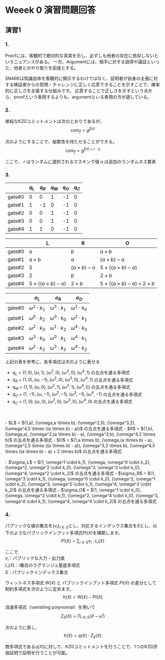 # Weeek 0 演習問題回答

## 演習1
### 1.
Proofには、客観的で絶対的な真実を示し、必ずしも他者の存在に依存しないというニュアンスがある。
一方、Argumentには、相手に対する説得や論証といった、他者とのやり取りを前提とする。

SNARKは知識自体を客観的に開示するわけではなく、証明者が自身の主張に対する検証者からの質問・チャレンジに正しく応答できることを示すことで、確率的に正しさを主張する仕組みです。
応答することで正しさを示すという点から、proofという表現するよりも、argumentといる表現の方が適している。

### 2.
単純なKZGコミットメントは次のとおりであるが、
$$\text{com}_f = g^{f(\tau)}$$

次のようにすることで、秘匿性を持たせることができる。
$$\text{com}_f = g^{f(\tau) + r \cdot \eta}$$

ここで、
$r$ はランダムに選択されるマスキング値
$\eta$ は追加のランダムネス要素

### 3.
|     |$q_L$|$q_R$|$q_M$|$q_O$|$q_C$|
| --- | --- | --- | --- | --- | --- |
|gate#0|0|0|1|-1|0|
|gate#1|1|-1|0|-1|0|
|gate#2|0|0|1|-1|0|
|gate#3|0|0|1|-1|0|
|gate#4|1|1|0|-1|0|


|     |L|R|O|
| --- | --- | --- | --- |
|gate#0|$a$|$b$|$a \times b$|
|gate#1|$a \times b$|$a$|$(a \times b) - a$|
|gate#2|5|$(a \times b) - a$|$5 \times ((a \times b) - a)$|
|gate#3|2|$b$|$2 \times b$|
|gate#4|$5 \times ((a \times b) - a)$|$2 \times b$|$5 \times ((a \times b) - a) + 2 \times b$|

|     |$\sigma_L$|$\sigma_R$|$\sigma_O$|
| --- | --- | --- | --- |
|gate#0|$\omega^1 \cdot k_1$|$\omega^3 \cdot k_1$|$\omega^1 \cdot k_0$|
|gate#1|$\omega^0 \cdot k_2$|$\omega^0 \cdot k_0$|$\omega^2 \cdot k_1$|
|gate#2|$\omega^2 \cdot k_0$|$\omega^1 \cdot k_2$|$\omega^4 \cdot k_0$|
|gate#3|$\omega^3 \cdot k_0$|$\omega^0 \cdot k_1$|$\omega^4 \cdot k_1$|
|gate#4|$\omega^2 \cdot k_2$|$\omega^3 \cdot k_2$|$\omega^4 \cdot k_2$|

上記の表を参考に、各多項式は次のように表せる

- $q_L$ = $(1,0), (\omega,1), (\omega^2,0), (\omega^3,0), (\omega^4,1)$ の五点を通る多項式
- $q_R$ = $(1,0), (\omega,-1), (\omega^2,0), (\omega^3,0), (\omega^4,1)$ の五点を通る多項式
- $q_M$ = $(1,1), (\omega,0), (\omega^2,1), (\omega^3,1), (\omega^4,0)$ の五点を通る多項式
- $q_O$ = $(1,-1), (\omega,-1), (\omega^2,-1), (\omega^3,-1), (\omega^4,-1)$ の五点を通る多項式
- $q_C$ = $(1,0), (\omega,0), (\omega^2,0), (\omega^3,0), (\omega^4,0)$ の五点を通る多項式
<br>
<br>
- $L$ = $(1,a), (\omega,a \times b), (\omega^2,5), (\omega^3,2), (\omega^4,5 \times ((a \times b) - a))$ の五点を通る多項式
- $R$ = $(1,b), (\omega,a), (\omega^2,(a \times b) - a), (\omega^3,b), (\omega^4,2 \times b)$ の五点を通る多項式
- $O$ = $(1,a \times b), (\omega,(a \times b) - a), (\omega^2,5 \times ((a \times b) - a)), (\omega^3,2 \times b), (\omega^4,5 \times ((a \times b) - a) + 2 \times b)$ の五点を通る多項式
<br>
<br>
- $\sigma_L$ = $(1, \omega^1 \cdot k_1), (\omega, \omega^0 \cdot k_2), (\omega^2, \omega^2 \cdot k_0), (\omega^3, \omega^3 \cdot k_0), (\omega^4, \omega^2 \cdot k_2)$ の五点を通る多項式
- $\sigma_R$ = $(1, \omega^3 \cdot k_1), (\omega, \omega^0 \cdot k_0), (\omega^2, \omega^1 \cdot k_2), (\omega^3, \omega^0 \cdot k_1), (\omega^4, \omega^3 \cdot k_2)$ の五点を通る多項式
- $\sigma_O$ = $(1, \omega^1 \cdot k_0), (\omega, \omega^2 \cdot k_1), (\omega^2, \omega^4 \cdot k_0), (\omega^3, \omega^4 \cdot k_1), (\omega^4, \omega^4 \cdot k_2)$ の五点を通る多項式


### 4.
パブリックな値の集合を$\{v_i\}_{i \in S}$とし、対応するインデックス集合を$S$とし、以下のようなパブリックインプット多項式$PI(X)$を構築します。
$$PI(X) = \sum_{i \in S} v_i \cdot L_i(X)$$

ここで<br>
$v_i$：パブリックな入力・出力値<br>
$L_i(X)$：$i$番目のラグランジュ基底多項式<br>
$S$：パブリックインデックス集合

ウィットネス多項式 $W(X)$ と パブリックインプット多項式 $PI(X)$ の差分として制約多項式を次のように定めます。
$$h(X) = W(X) - PI(X)$$

消滅多項式（vanishing polynomial）を用いて
$$Z_S(X) = \prod_{i \in S} (X - \omega^i)$$

次のように表し、
$$h(X) = q(X) \cdot Z_S(X)$$

商多項式である$q(X)$に対して、KZGコミットメントを行うことで、1つのKZG評価証明で証明を行うことが可能。